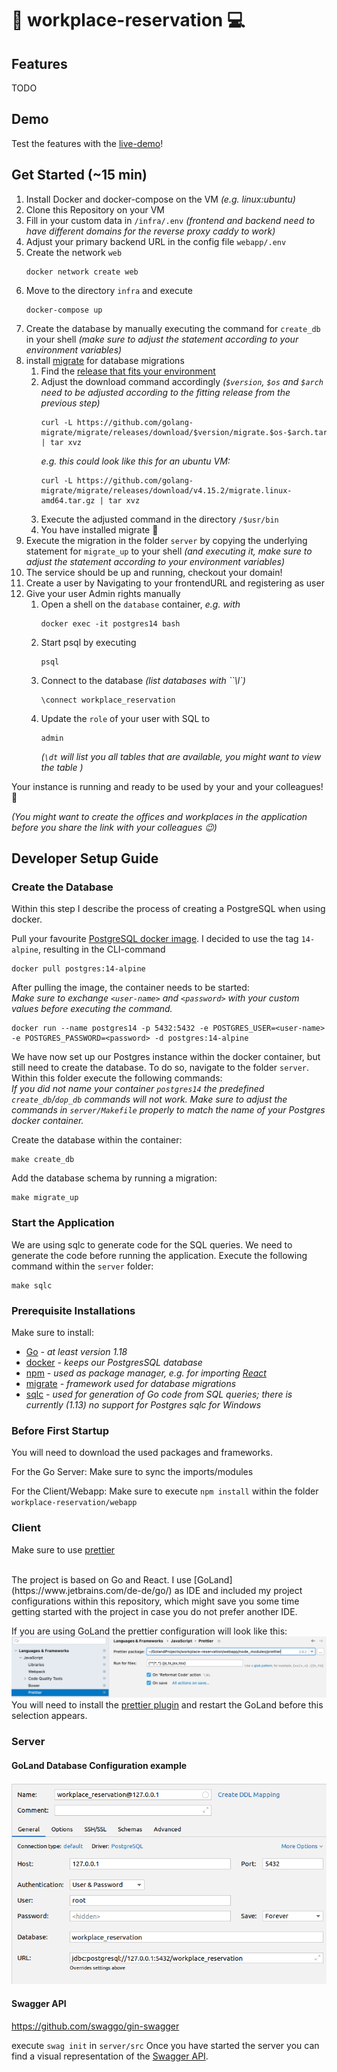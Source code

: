 # :calendar: workplace-reservation :computer:
## Features
TODO

## Demo

Test the features with the [live-demo](https://workplace-reservation-frontend.florian-glombik.de/)! 

## Get Started (~15 min)

1. Install Docker and docker-compose on the VM *(e.g. linux:ubuntu)*
2. Clone this Repository on your VM 
3. Fill in your custom data in `/infra/.env` *(frontend and backend need to have different domains for the reverse proxy caddy to work)*
4. Adjust your primary backend URL in the config file `webapp/.env`
5. Create the network `web`
   ```
   docker network create web
   ```
6. Move to the directory `infra` and execute
   ```
   docker-compose up
   ```
7. Create the database by manually executing the command for `create_db` in your shell *(make sure to adjust the statement according to your environment variables)*
8. install [migrate](https://github.com/golang-migrate/migrate/blob/master/cmd/migrate/README.md) for database migrations
   1. Find the [release that fits your environment]((https://github.com/golang-migrate/migrate/releases))
   2. Adjust the download command accordingly *(`$version`, `$os` and `$arch` need to be adjusted according to the fitting release from the previous step)*
      ```
      curl -L https://github.com/golang-migrate/migrate/releases/download/$version/migrate.$os-$arch.tar.gz | tar xvz
      ```
      *e.g. this could look like this for an ubuntu VM:*
      ```
      curl -L https://github.com/golang-migrate/migrate/releases/download/v4.15.2/migrate.linux-amd64.tar.gz | tar xvz
      ```
   3. Execute the adjusted command in the directory `/$usr/bin`
   4. You have installed migrate :raised_hands:
9. Execute the migration in the folder `server` by copying the underlying statement for `migrate_up` to your shell *(and executing it, make sure to adjust the statement according to your environment variables)*
10. The service should be up and running, checkout your domain!
   1. Create a user by Navigating to your frontendURL and registering as user
   2. Give your user Admin rights manually
      1. Open a shell on the `database` container, *e.g. with*
         ```
         docker exec -it postgres14 bash
         ```
      2. Start psql by executing 
         ```
         psql
         ```
      3. Connect to the database *(list databases with ``\l`)*
         ```
         \connect workplace_reservation
         ```
      4. Update the `role` of your user with SQL to 
         ```
         admin
         ```
         *(`\dt` will list you all tables that are available, you might want to view the table )*

Your instance is running and ready to be used by your and your colleagues! :tada:

*(You might want to create the offices and workplaces in the application before you share the link with your colleagues :wink:)* 
      

## Developer Setup Guide

### Create the Database
Within this step I describe the process of creating a PostgreSQL when using docker.

Pull your favourite [PostgreSQL docker image](https://hub.docker.com/_/postgres). I decided to use the tag `14-alpine`,
resulting in the CLI-command
```
docker pull postgres:14-alpine
```

After pulling the image, the container needs to be started: <br>
_Make sure to exchange `<user-name>` and `<password>` with your custom values before executing the command._
```
docker run --name postgres14 -p 5432:5432 -e POSTGRES_USER=<user-name> -e POSTGRES_PASSWORD=<password> -d postgres:14-alpine
```

We have now set up our Postgres instance within the docker container, but still need to create the database.
To do so, navigate to the folder `server`. Within this folder execute the following commands:
<br>
_If you did not name your container `postgres14` the predefined `create_db`/`dop_db` commands will not work.
Make sure to adjust the commands in `server/Makefile` properly to match the name of your Postgres docker container._

Create the database within the container:
```
make create_db
```

Add the database schema by running a migration:
```
make migrate_up
```

### Start the Application
We are using sqlc to generate code for the SQL queries. We need to generate the code before running the application.
Execute the following command within the `server` folder:
```
make sqlc
```

### Prerequisite Installations
Make sure to install:
- [Go](https://go.dev/) _- at least version 1.18_
- [docker](https://www.docker.com/get-started/) _- keeps our PostgresSQL database_
- [npm](https://www.npmjs.com/) _- used as package manager, e.g. for importing [React](https://reactjs.org/)_
- [migrate](https://github.com/golang-migrate/migrate/blob/master/cmd/migrate/README.md) _- framework used for database migrations_
- [sqlc](https://docs.sqlc.dev/en/latest/overview/install.html) _- used for generation of Go code from SQL queries; there is currently (1.13) no support for Postgres sqlc for Windows_

### Before First Startup
You will need to download the used packages and frameworks.

For the Go Server: Make sure to sync the imports/modules

For the Client/Webapp: Make sure to execute `npm install` within the folder `workplace-reservation/webapp`


### Client
Make sure to use [prettier](https://www.jetbrains.com/help/idea/prettier.html)

<br>
The project is based on Go and React. I use [GoLand](https://www.jetbrains.com/de-de/go/) as IDE and included my project
configurations within this repository, which might save you some time getting started with the project in case you do not
prefer another IDE.

If you are using GoLand the prettier configuration will look like this: ![goLandPrettierConfiguration.png](goLandPrettierConfiguration.png)<br>
You will need to install the [prettier plugin](https://plugins.jetbrains.com/plugin/10456-prettier) and restart the GoLand before this selection appears.

### Server

#### GoLand Database Configuration example
![goLandDatabaseConfigurationExample.png](goLandDatabaseConfigurationExample.png) <br>

#### Swagger API

https://github.com/swaggo/gin-swagger

execute `swag init` in `server/src`
Once you have started the server you can find a visual representation of the [Swagger API](http://0.0.0.0:8080/swagger/index.html).

